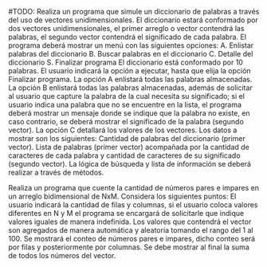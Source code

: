#TODO: 
Realiza un programa que simule un diccionario de palabras a través del uso de vectores unidimensionales. El diccionario estará conformado por dos vectores unidimensionales, el primer arreglo o vector contendrá las palabras, el segundo vector contendrá el significado de cada palabra. 
El programa deberá mostrar un menú con las siguientes opciones: 
A. Enlistar palabras del diccionario 
B. Buscar palabras en el diccionario 
C. Detalle del diccionario 
S. Finalizar programa 
El diccionario está conformado por 10 palabras. 
El usuario indicará la opción a ejecutar, hasta que elija la opción Finalizar programa. 
La opción A enlistará todas las palabras almacenadas. 
La opción B enlistará todas las palabras almacenadas, además de solicitar al usuario que capture la palabra de la cual necesita su significado; si el usuario indica una palabra que no se encuentre en la lista, el programa deberá mostrar un mensaje donde se indique que la palabra no existe, en caso contrario, se deberá mostrar el significado de la palabra (segundo vector). 
La opción C detallará los valores de los vectores. Los datos a mostrar son los siguientes: 
Cantidad de palabras del diccionario (primer vector). 
Lista de palabras (primer vector) acompañada por la cantidad de caracteres de cada palabra y cantidad de caracteres de su significado (segundo vector). 
La lógica de búsqueda y lista de información se deberá realizar a través de métodos. 

Realiza un programa que cuente la cantidad de números pares e impares en un arreglo bidimensional de NxM. Considera los siguientes puntos: 
El usuario indicará la cantidad de filas y columnas, si el usuario coloca valores diferentes en N y M el programa se encargará de solicitarle que indique valores iguales de manera indefinida. 
Los valores que contendrá el vector son agregados de manera automática y aleatoria tomando el rango del 1 al 100. 
Se mostrará el conteo de números pares e impares, dicho conteo será por filas y posteriormente por columnas. 
Se debe mostrar al final la suma de todos los números del vector. 